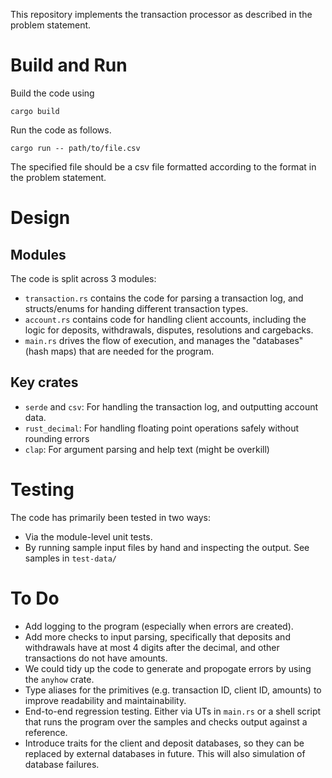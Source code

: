 This repository implements the transaction processor as described in the problem statement. 

# Build and Run

Build the code using 
```
cargo build
```

Run the code as follows. 
```
cargo run -- path/to/file.csv
```
The specified file should be a csv file formatted according to the format in the problem statement.

# Design
## Modules
The code is split across 3 modules:
* `transaction.rs` contains the code for parsing a transaction log, and structs/enums for handing different transaction types.
* `account.rs` contains code for handling client accounts, including the logic for deposits, withdrawals, disputes, resolutions and cargebacks.
* `main.rs` drives the flow of execution, and manages the "databases" (hash maps) that are needed for the program. 

## Key crates
* `serde` and `csv`: For handling the transaction log, and outputting account data.
* `rust_decimal`: For handling floating point operations safely without rounding errors
* `clap`: For argument parsing and help text (might be overkill)

# Testing
The code has primarily been tested in two ways:
* Via the module-level unit tests.
* By running sample input files by hand and inspecting the output. See samples in `test-data/`

# To Do
* Add logging to the program (especially when errors are created).
* Add more checks to input parsing, specifically that deposits and withdrawals have at most 4 digits after the decimal, and other transactions do not have amounts.
* We could tidy up the code to generate and propogate errors by using the `anyhow` crate.
* Type aliases for the primitives (e.g. transaction ID, client ID, amounts) to improve readability and maintainability.
* End-to-end regression testing. Either via UTs in `main.rs` or a shell script that runs the program over the samples and checks output against a reference.
* Introduce traits for the client and deposit databases, so they can be replaced by external databases in future. This will also simulation of database failures.


